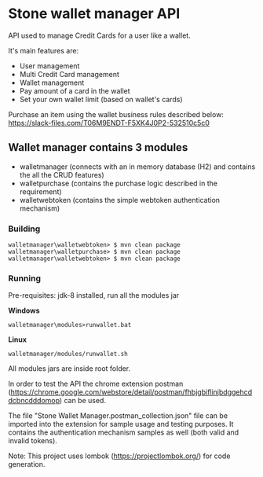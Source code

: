 # Stone wallet manager API #

API used to manage Credit Cards for a user like a wallet.

It's main features are:

* User management
* Multi Credit Card management
* Wallet management
* Pay amount of a card in the wallet
* Set your own wallet limit (based on wallet's cards)

Purchase an item using the wallet business rules described below:
https://slack-files.com/T06M9ENDT-F5XK4J0P2-532510c5c0


## Wallet manager contains 3 modules ##

* walletmanager (connects with an in memory database (H2) and contains the all the CRUD features)
* walletpurchase (contains the purchase logic described in the requirement)
* walletwebtoken (contains the simple webtoken authentication mechanism)


### Building ###
```
walletmanager\walletwebtoken> $ mvn clean package
walletmanager\walletpurchase> $ mvn clean package
walletmanager\walletwebtoken> $ mvn clean package

```

### Running ###
Pre-requisites: jdk-8 installed, run all the modules jar

**Windows**
```
walletmanager\modules>runwallet.bat
```
**Linux**
```
walletmanager/modules/runwallet.sh
```
All modules jars are inside root <modules> folder.

In order to test the API the chrome extension postman (https://chrome.google.com/webstore/detail/postman/fhbjgbiflinjbdggehcddcbncdddomop)
can be used.

The file "Stone Wallet Manager.postman_collection.json" file can be imported into the extension for sample usage and testing purposes. It contains the authentication mechanism samples as well (both valid and invalid tokens).

Note: This project uses lombok (https://projectlombok.org/) for code generation.